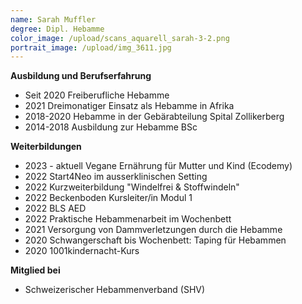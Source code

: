 ```yaml
---
name: Sarah Muffler
degree: Dipl. Hebamme
color_image: /upload/scans_aquarell_sarah-3-2.png
portrait_image: /upload/img_3611.jpg
---
```

**Ausbildung und Berufserfahrung**

* Seit 2020 Freiberufliche Hebamme
* 2﻿021 Dreimonatiger Einsatz als Hebamme in Afrika
* 2018-2020 Hebamme in der Gebärabteilung Spital Zollikerberg
* 2014-2018 Ausbildung zur Hebamme BSc

**Weiterbildungen**

* 2023 - aktuell Vegane Ernährung für Mutter und Kind (Ecodemy)
* 2022 Start4Neo im ausserklinischen Setting
* 2022 Kurzweiterbildung "Windelfrei & Stoffwindeln"
* 2﻿022 Beckenboden Kursleiter/in Modul 1
* 2022 BLS AED
* 2﻿022 Praktische Hebammenarbeit im Wochenbett
* 2021 Versorgung von Dammverletzungen durch die Hebamme
* 2020 Schwangerschaft bis Wochenbett: Taping für Hebammen
* 2020 1001kindernacht-Kurs

**Mitglied bei**

* ﻿Schweizerischer Hebammenverband (SHV)